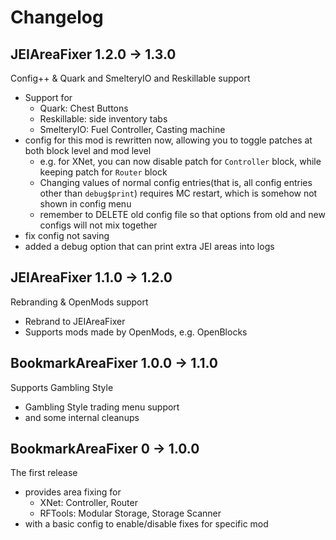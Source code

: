 # Changelog

## JEIAreaFixer 1.2.0 -> 1.3.0

Config++ & Quark and SmelteryIO and Reskillable support

- Support for
    - Quark: Chest Buttons
    - Reskillable: side inventory tabs
    - SmelteryIO: Fuel Controller, Casting machine
- config for this mod is rewritten now, allowing you to toggle patches at both block level and mod level
    - e.g. for XNet, you can now disable patch for `Controller` block, while keeping patch for `Router` block
    - Changing values of normal config entries(that is, all config entries other than `debug$print`) requires MC restart, which is somehow not shown in config menu
    - remember to DELETE old config file so that options from old and new configs will not mix together
- fix config not saving
- added a debug option that can print extra JEI areas into logs

## JEIAreaFixer 1.1.0 -> 1.2.0

Rebranding & OpenMods support

- Rebrand to JEIAreaFixer
- Supports mods made by OpenMods, e.g. OpenBlocks

## BookmarkAreaFixer 1.0.0 -> 1.1.0

Supports Gambling Style

- Gambling Style trading menu support
- and some internal cleanups

## BookmarkAreaFixer 0 -> 1.0.0

The first release

- provides area fixing for 
  - XNet: Controller, Router
  - RFTools: Modular Storage, Storage Scanner
- with a basic config to enable/disable fixes for specific mod
